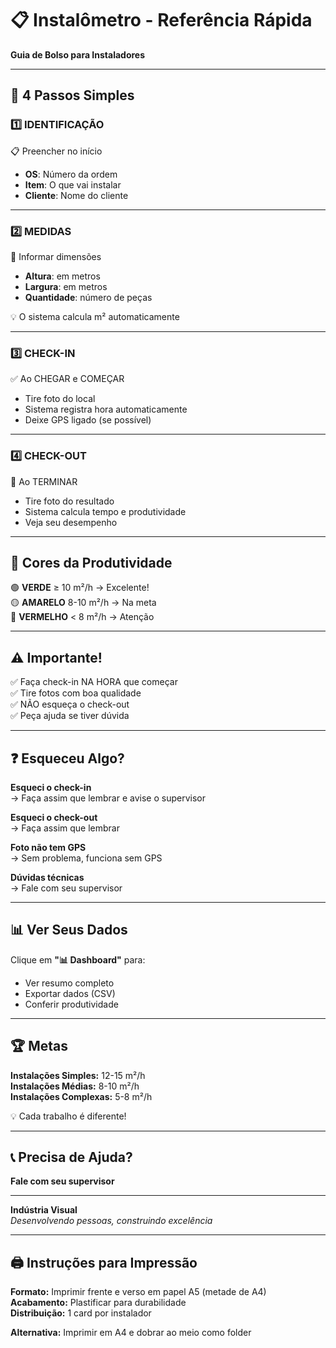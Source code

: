 # 📋 Instalômetro - Referência Rápida

**Guia de Bolso para Instaladores**

---

## 🚀 4 Passos Simples

### 1️⃣ IDENTIFICAÇÃO
📋 Preencher no início
- **OS**: Número da ordem
- **Item**: O que vai instalar
- **Cliente**: Nome do cliente

---

### 2️⃣ MEDIDAS
📏 Informar dimensões
- **Altura**: em metros
- **Largura**: em metros
- **Quantidade**: número de peças

💡 O sistema calcula m² automaticamente

---

### 3️⃣ CHECK-IN
✅ Ao CHEGAR e COMEÇAR
- Tire foto do local
- Sistema registra hora automaticamente
- Deixe GPS ligado (se possível)

---

### 4️⃣ CHECK-OUT
🏁 Ao TERMINAR
- Tire foto do resultado
- Sistema calcula tempo e produtividade
- Veja seu desempenho

---

## 🎨 Cores da Produtividade

🟢 **VERDE** ≥ 10 m²/h → Excelente!  
🟡 **AMARELO** 8-10 m²/h → Na meta  
🔴 **VERMELHO** < 8 m²/h → Atenção

---

## ⚠️ Importante!

✅ Faça check-in NA HORA que começar  
✅ Tire fotos com boa qualidade  
✅ NÃO esqueça o check-out  
✅ Peça ajuda se tiver dúvida

---

## ❓ Esqueceu Algo?

**Esqueci o check-in**  
→ Faça assim que lembrar e avise o supervisor

**Esqueci o check-out**  
→ Faça assim que lembrar

**Foto não tem GPS**  
→ Sem problema, funciona sem GPS

**Dúvidas técnicas**  
→ Fale com seu supervisor

---

## 📊 Ver Seus Dados

Clique em **"📊 Dashboard"** para:
- Ver resumo completo
- Exportar dados (CSV)
- Conferir produtividade

---

## 🏆 Metas

**Instalações Simples:** 12-15 m²/h  
**Instalações Médias:** 8-10 m²/h  
**Instalações Complexas:** 5-8 m²/h

💡 Cada trabalho é diferente!

---

## 📞 Precisa de Ajuda?

**Fale com seu supervisor**

---

**Indústria Visual**  
*Desenvolvendo pessoas, construindo excelência*

---

## 🖨️ Instruções para Impressão

**Formato:** Imprimir frente e verso em papel A5 (metade de A4)  
**Acabamento:** Plastificar para durabilidade  
**Distribuição:** 1 card por instalador

**Alternativa:** Imprimir em A4 e dobrar ao meio como folder

